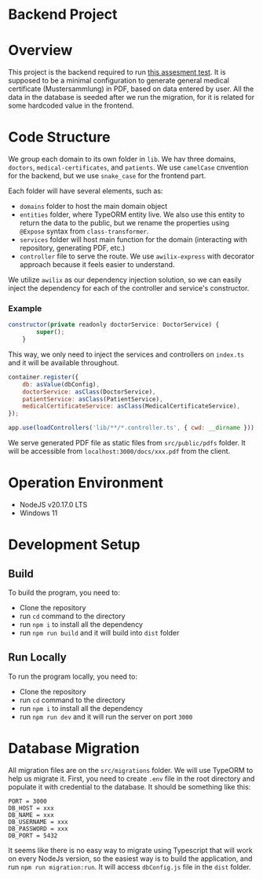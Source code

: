 # Backend Project

# Overview

This project is the backend required to run [this assesment test](https://github.com/noscai/fullstak-senior-engineer-scheine/tree/main).
It is supposed to be a minimal configuration to generate general medical certificate (Mustersammlung) in PDF, based on data entered by user.
All the data in the database is seeded after we run the migration, for it is related for some hardcoded value in the frontend.

# Code Structure

We group each domain to its own folder in `lib`. We hav three domains, `doctors`, `medical-certificates`, and `patients`.
We use `camelCase` cnvention for the backend, but we use `snake_case` for the frontend part.

Each folder will have several elements, such as:

-   `domains` folder to host the main domain object
-   `entities` folder, where TypeORM entity live. We also use this entity to return the data to the public, but we rename the properties using `@Expose` syntax from `class-transformer`.
-   `services` folder will host main function for the domain (interacting with repository, generating PDF, etc.)
-   `controller` file to serve the route. We use `awilix-express` with decorator approach because it feels easier to understand.

We utilize `awilix` as our dependency injection solution, so we can easily inject the dependency for each of the controller and service's constructor.

### Example

```javascript
constructor(private readonly doctorService: DoctorService) {
        super();
    }
```

This way, we only need to inject the services and controllers on `index.ts` and it will be available throughout.

```javascript
container.register({
    db: asValue(dbConfig),
    doctorService: asClass(DoctorService),
    patientService: asClass(PatientService),
    medicalCertificateService: asClass(MedicalCertificateService),
});

app.use(loadControllers('lib/**/*.controller.ts', { cwd: __dirname }));
```

We serve generated PDF file as static files from `src/public/pdfs` folder. It will be accessible from `localhost:3000/docs/xxx.pdf` from the client.

# Operation Environment

-   NodeJS v20.17.0 LTS
-   Windows 11

# Development Setup

## Build

To build the program, you need to:

-   Clone the repository
-   run `cd` command to the directory
-   run `npm i` to install all the dependency
-   run `npm run build` and it will build into `dist` folder

## Run Locally

To run the program locally, you need to:

-   Clone the repository
-   run `cd` command to the directory
-   run `npm i` to install all the dependency
-   run `npm run dev` and it will run the server on port `3000`

# Database Migration

All migration files are on the `src/migrations` folder. We will use TypeORM to help us migrate it.
First, you need to create `.env` file in the root directory and populate it with credential to the database. It should be something like this:

```
PORT = 3000
DB_HOST = xxx
DB_NAME = xxx
DB_USERNAME = xxx
DB_PASSWORD = xxx
DB_PORT = 5432
```

It seems like there is no easy way to migrate using Typescript that will work on every NodeJs version, so the easiest way is to build the application, and run `npm run migration:run`. It will access `dbConfig.js` file in the `dist` folder.
